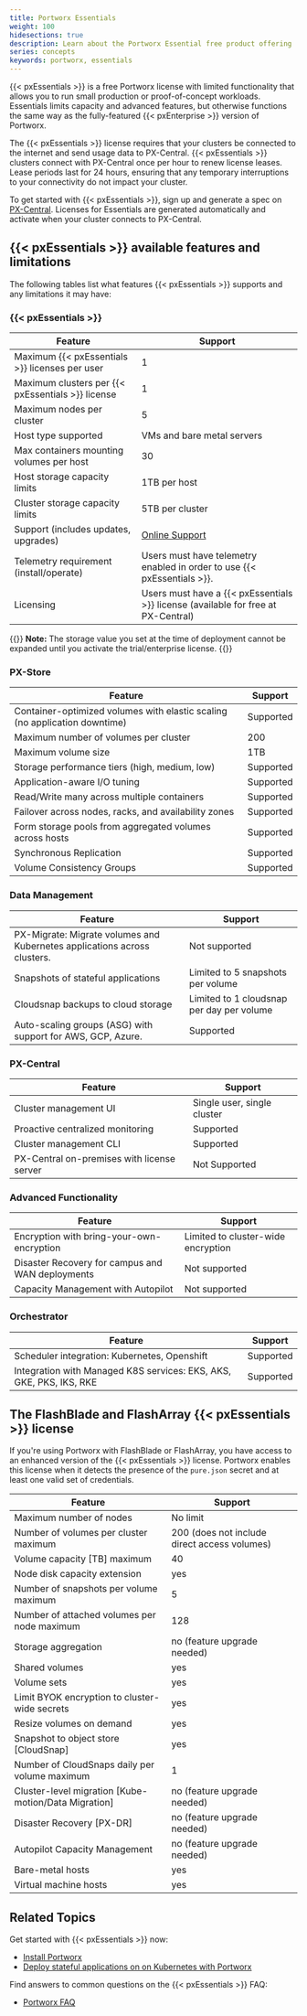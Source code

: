 ```yaml
---
title: Portworx Essentials
weight: 100
hidesections: true
description: Learn about the Portworx Essential free product offering
series: concepts
keywords: portworx, essentials
---
```


{{< pxEssentials >}} is a free Portworx license with limited functionality that allows you to run small production or proof-of-concept workloads. Essentials limits capacity and advanced features, but otherwise functions the same way as the fully-featured {{< pxEnterprise >}} version of Portworx.

The {{< pxEssentials >}} license requires that your clusters be connected to the internet and send usage data to PX-Central. {{< pxEssentials >}} clusters connect with PX-Central once per hour to renew license leases. Lease periods last for 24 hours, ensuring that any temporary interruptions to your connectivity do not impact your cluster.

To get started with {{< pxEssentials >}}, sign up and generate a spec on [PX-Central](https://central.portworx.com/). Licenses for Essentials are generated automatically and activate when your cluster connects to PX-Central.

## {{< pxEssentials >}} available features and limitations

The following tables list what features {{< pxEssentials >}} supports and any limitations it may have:

### {{< pxEssentials >}}

| **Feature** | **Support** |
|----|----|
| Maximum {{< pxEssentials >}} licenses per user  | 1 |
| Maximum clusters per {{< pxEssentials >}} license | 1 |
| Maximum nodes per cluster | 5 |
| Host type supported | VMs and bare metal servers |
| Max containers mounting volumes per host | 30 |
| Host storage capacity limits | 1TB per host |
| Cluster storage capacity limits | 5TB per cluster |
| Support (includes updates, upgrades) | [Online Support](https://forums.portworx.com) |
| Telemetry requirement (install/operate) | Users must have telemetry enabled in order to use {{< pxEssentials >}}.|
| Licensing | Users must have a {{< pxEssentials >}} license (available for free at PX-Central)|

{{<info>}}
**Note:** The storage value you set at the time of deployment cannot be expanded until you activate the trial/enterprise license.
{{</info>}}

### PX-Store

| **Feature** | **Support** |
|----|----|
| Container-optimized volumes with elastic scaling (no application downtime) | Supported |
| Maximum number of volumes per cluster | 200 |
| Maximum volume size | 1TB |
| Storage performance tiers (high, medium, low) | Supported |
| Application-aware I/O tuning | Supported |
| Read/Write many across multiple containers | Supported |
| Failover across nodes, racks, and availability zones | Supported |
| Form storage pools from aggregated volumes across hosts | Supported |
| Synchronous Replication <!-- what about async? --> | Supported |
| Volume Consistency Groups <!-- not sure what this is --> | Supported |

<!-- make columns on the left the same as from the website -->

### Data Management

| **Feature** | **Support** |
|----|----|
|PX-Migrate: Migrate volumes and Kubernetes applications across clusters. | Not supported |
| Snapshots of stateful applications | Limited to 5 snapshots per volume|
| Cloudsnap backups to cloud storage | Limited to 1 cloudsnap per day per volume |
| Auto-scaling groups (ASG) with support for AWS, GCP, Azure. | Supported |

### PX-Central

| **Feature** | **Support** |
|----|----|
| Cluster management UI | Single user, single cluster |
| Proactive centralized monitoring | Supported |
| Cluster management CLI | Supported |
| PX-Central on-premises with license server | Not Supported |

### Advanced Functionality

| **Feature** | **Support** |
|----|----|
| Encryption with bring-your-own-encryption | Limited to cluster-wide encryption |
| Disaster Recovery for campus and WAN deployments | Not supported |
| Capacity Management with Autopilot | Not supported |

### Orchestrator

| **Feature** | **Support** |
|----|----|
| Scheduler integration: Kubernetes, Openshift | Supported |
| Integration with Managed K8S services: EKS, AKS, GKE, PKS, IKS, RKE | Supported |

## The FlashBlade and FlashArray {{< pxEssentials >}} license

If you're using Portworx with FlashBlade or FlashArray, you have access to an enhanced version of the {{< pxEssentials >}} license. Portworx enables this license when it detects the presence of the `pure.json` secret and at least one valid set of credentials.

| **Feature** | **Support** |
|----|----|
| Maximum number of nodes | No limit |
| Number of volumes per cluster maximum | 200 (does not include direct access volumes) |
| Volume capacity [TB] maximum | 40 |
| Node disk capacity extension | yes |
| Number of snapshots per volume maximum | 5 |
| Number of attached volumes per node maximum | 128	|
| Storage aggregation | no (feature upgrade needed)	|
| Shared volumes | yes |
| Volume sets | yes	|
| Limit BYOK encryption to cluster-wide secrets	| yes |
| Resize volumes on demand | yes |
| Snapshot to object store [CloudSnap] | yes |
| Number of CloudSnaps daily per volume maximum | 1	|
| Cluster-level migration [Kube-motion/Data Migration] | no	(feature upgrade needed) |
| Disaster Recovery [PX-DR] | no (feature upgrade needed) |
| Autopilot Capacity Management	| no (feature upgrade needed) |
| Bare-metal hosts | yes |
| Virtual machine hosts | yes |

## Related Topics

Get started with {{< pxEssentials >}} now:

* [Install Portworx](/portworx-install-with-kubernetes/)
* [Deploy stateful applications on on Kubernetes with Portworx](/portworx-install-with-kubernetes/application-install-with-kubernetes/)

Find answers to common questions on the {{< pxEssentials >}} FAQ:

* [Portworx FAQ](https://forums.portworx.com/t/portworx-essentials-faq/346)
